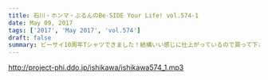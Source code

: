 ```yaml
---
title: 石川・ホンマ・ぶるんのBe-SIDE Your Life! vol.574-1
date: May 09, 2017
tags: ['2017', 'May 2017', 'vol.574']
draft: false
summary: ビーサイ10周年Tシャツできました！結構いい感じに仕上がっているので買って下さい。MIURA
---
```


http://project-phi.ddo.jp/ishikawa/ishikawa574_1.mp3
